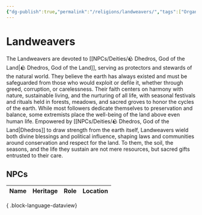 ```yaml
---
{"dg-publish":true,"permalink":"/religions/landweavers/","tags":["Organization"]}
---
```


# Landweavers
 The Landweavers are devoted to [[NPCs/Deities/🪨 Dhedros, God of the Land\|🪨 Dhedros, God of the Land]], serving as protectors and stewards of the natural world. They believe the earth has always existed and must be safeguarded from those who would exploit or defile it, whether through greed, corruption, or carelessness. Their faith centers on harmony with nature, sustainable living, and the nurturing of all life, with seasonal festivals and rituals held in forests, meadows, and sacred groves to honor the cycles of the earth. While most followers dedicate themselves to preservation and balance, some extremists place the well-being of the land above even human life. Empowered by [[NPCs/Deities/🪨 Dhedros, God of the Land\|Dhedros]] to draw strength from the earth itself, Landweavers wield both divine blessings and political influence, shaping laws and communities around conservation and respect for the land. To them, the soil, the seasons, and the life they sustain are not mere resources, but sacred gifts entrusted to their care.
## NPCs
| Name | Heritage | Role | Location |
| ---- | -------- | ---- | -------- |

{ .block-language-dataview}


<!--
PIC / Map
-->
